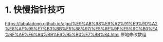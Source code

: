 # 1. 快慢指针技巧





https://labuladong.github.io/algo/%E9%AB%98%E9%A2%91%E9%9D%A2%E8%AF%95%E7%B3%BB%E5%88%97/%E5%8E%9F%E5%9C%B0%E4%BF%AE%E6%94%B9%E6%95%B0%E7%BB%84.html  原地修改数组








